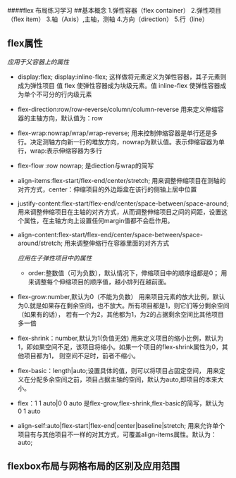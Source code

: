 ####flex 布局练习学习
##基本概念
   1.弹性容器（flex container）
   2.弹性项目（flex item）
   3.轴（Axis）,主轴，测轴
   4.方向（direction）
   5.行（line）
## flex属性
*应用于父容器上的属性*

  - display:flex; display:inline-flex;
    这样做将元素定义为弹性容器，其子元素则成为弹性项目
    值 flex 使弹性容器成为块级元素。值 inline-flex 使弹性容器成为单个不可分的行内级元素
    
   - flex-direction:row/row-reverse/column/column-reverse
   用来定义伸缩容器的主轴方向，默认值为：row
   
   - flex-wrap:nowrap/wrap/wrap-reverse;
   用来控制伸缩容器是单行还是多行。决定测轴方向新一行的堆放方向，nowrap为默认值。表示伸缩容器为单行，wrap:表示伸缩容器为多行
   
  - flex-flow :row nowrap;
   是diection与wrap的简写
   
  - align-items:flex-start/flex-end/center/stretch;
   用来调整伸缩项目在测轴的对齐方式，center：伸缩项目的外边距盒在该行的侧轴上居中位置
   
  - justify-content:flex-start/flex-end/center/space-between/space-around;
    用来调整伸缩项目在主轴的对齐方式，从而调整伸缩项目之间的间距，设置这个属性，在主轴方向上设置任何margin值都不会启作用。
    
  - align-content:flex-start/flex-end/center/space-between/space-around/stretch;
    用来调整伸缩行在容器里面的对齐方式
    
    *应用在子弹性项目中的属性*
    
    - order:整数值（可为负数），默认情况下，伸缩项目中的顺序组都是0；
    用来调整每个伸缩项目的顺序值，越小排列在越前面。
    
   - flex-grow:number,默认为0（不能为负数）
    用来项目元素的放大比例，默认为0.就是如果存在剩余空间，也不放大。所有项目都是1，则它们等分剩余空间（如果有的话），
    若有一个为2，其他都为1，为2的占据剩余空间比其他项目多一倍
    
  - flex-shrink：number,默认为1(负值无效)
    用来定义项目的缩小比例，默认为1，即如果空间不足，该项目将缩小。如果一个项目的flex-shrink属性为0，其他项目都为1，
    则空间不足时，前者不缩小。
    
  - flex-basic：length|auto;设置具体的值，则可以将项目占固定空间，
    用来定义在分配多余空间之前，项目占据主轴的空间，默认为auto,即项目的本来大小。
    
  - flex：1 1 auto|0 0 auto
    是flex-grow,flex-shrink,flex-basic的简写，默认为 0 1 auto
    
  - align-self:auto|flex-start|flex-end|center|baseline|stretch;
    用来允许单个项目有与其他项目不一样的对其方式，可覆盖align-items属性。默认为：auto;
    
## flexbox布局与网格布局的区别及应用范围
